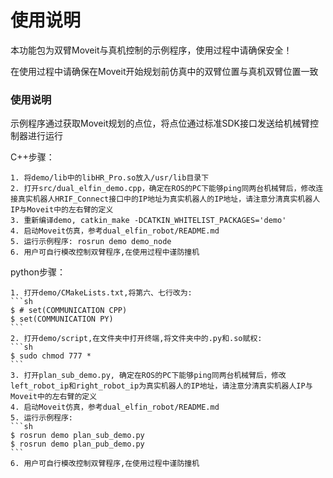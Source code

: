 使用说明
======

本功能包为双臂Moveit与真机控制的示例程序，使用过程中请确保安全！

在使用过程中请确保在Moveit开始规划前仿真中的双臂位置与真机双臂位置一致
### 使用说明
示例程序通过获取Moveit规划的点位，将点位通过标准SDK接口发送给机械臂控制器进行运行

C++步骤：

    1. 将demo/lib中的libHR_Pro.so放入/usr/lib目录下
    2. 打开src/dual_elfin_demo.cpp，确定在ROS的PC下能够ping同两台机械臂后，修改连接真实机器人HRIF_Connect接口中的IP地址为真实机器人的IP地址，请注意分清真实机器人IP与Moveit中的左右臂的定义
    3. 重新编译demo, catkin_make -DCATKIN_WHITELIST_PACKAGES='demo'
    4. 启动Moveit仿真，参考dual_elfin_robot/README.md
    5. 运行示例程序: rosrun demo demo_node
    6. 用户可自行模改控制双臂程序,在使用过程中谨防撞机

python步骤：

    1. 打开demo/CMakeLists.txt,将第六、七行改为:
    ```sh
    $ # set(COMMUNICATION CPP) 
    $ set(COMMUNICATION PY) 
    ```
    2. 打开demo/script,在文件夹中打开终端,将文件夹中的.py和.so赋权:
    ```sh
    $ sudo chmod 777 *
    ```
    3. 打开plan_sub_demo.py, 确定在ROS的PC下能够ping同两台机械臂后，修改left_robot_ip和right_robot_ip为真实机器人的IP地址，请注意分清真实机器人IP与Moveit中的左右臂的定义
    4. 启动Moveit仿真，参考dual_elfin_robot/README.md
    5. 运行示例程序: 
    ```sh
    $ rosrun demo plan_sub_demo.py 
    $ rosrun demo plan_pub_demo.py 
    ```
    6. 用户可自行模改控制双臂程序,在使用过程中谨防撞机